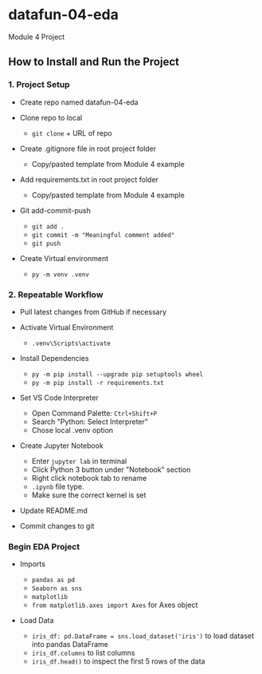 # datafun-04-eda
Module 4 Project 

## How to Install and Run the Project
### 1. Project Setup  
- Create repo named datafun-04-eda  

- Clone repo to local  
    * `git clone` + URL of repo  

- Create .gitignore file in root project folder  
    * Copy/pasted template from Module 4 example  

- Add requirements.txt in root project folder  
    * Copy/pasted template from Module 4 example  

- Git add-commit-push  
    * `git add .`  
    * `git commit -m "Meaningful comment added"`  
    * `git push`  

- Create Virtual environment  
    * `py -m venv .venv`  

### 2. Repeatable Workflow  
- Pull latest changes from GitHub if necessary  

- Activate Virtual Environment  
    * `.venv\Scripts\activate`  

- Install Dependencies  
    * `py -m pip install --upgrade pip setuptools wheel`  
    * `py -m pip install -r requirements.txt`  

- Set VS Code Interpreter  
    * Open Command Palette: `Ctrl+Shift+P`  
    * Search "Python: Select Interpreter"  
    * Chose local .venv option  

- Create Jupyter Notebook
    * Enter `jupyter lab` in terminal
    * Click Python 3 button under "Notebook" section
    * Right click notebook tab to rename
    * `.ipynb` file type.
    * Make sure the correct kernel is set

- Update README.md  

- Commit changes to git  

### Begin EDA Project
- Imports  
    * `pandas as pd`  
    * `Seaborn as sns`  
    * `matplotlib`  
    * `from matplotlib.axes import Axes` for Axes object  

- Load Data
    * `iris_df: pd.DataFrame = sns.load_dataset('iris')` to load dataset into pandas DataFrame  
    * `iris_df.columns` to list columns  
    * `iris_df.head()` to inspect the first 5 rows of the data  





